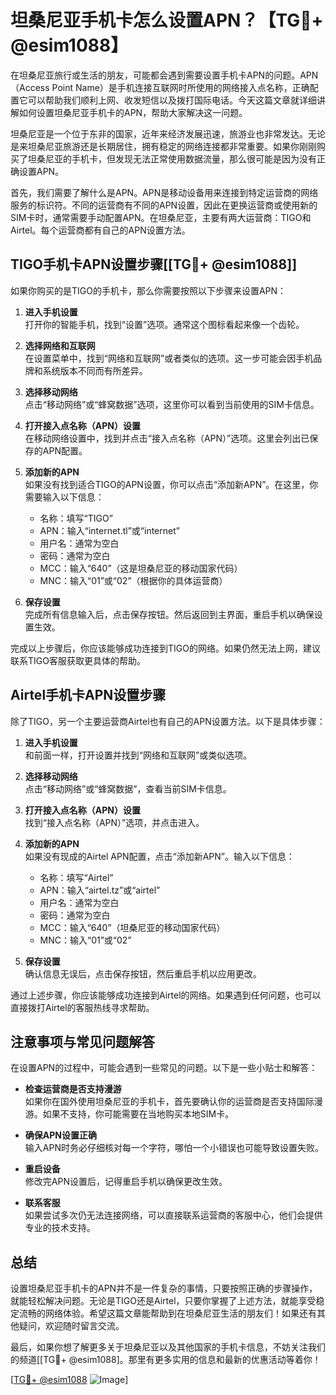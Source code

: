 # 坦桑尼亚手机卡怎么设置APN？【TG💪+ @esim1088】

在坦桑尼亚旅行或生活的朋友，可能都会遇到需要设置手机卡APN的问题。APN（Access Point Name）是手机连接互联网时所使用的网络接入点名称，正确配置它可以帮助我们顺利上网、收发短信以及拨打国际电话。今天这篇文章就详细讲解如何设置坦桑尼亚手机卡的APN，帮助大家解决这一问题。

坦桑尼亚是一个位于东非的国家，近年来经济发展迅速，旅游业也非常发达。无论是来坦桑尼亚旅游还是长期居住，拥有稳定的网络连接都非常重要。如果你刚刚购买了坦桑尼亚的手机卡，但发现无法正常使用数据流量，那么很可能是因为没有正确设置APN。

首先，我们需要了解什么是APN。APN是移动设备用来连接到特定运营商的网络服务的标识符。不同的运营商有不同的APN设置，因此在更换运营商或使用新的SIM卡时，通常需要手动配置APN。在坦桑尼亚，主要有两大运营商：TIGO和Airtel。每个运营商都有自己的APN设置方法。

## TIGO手机卡APN设置步骤[[TG💪+ @esim1088]]

如果你购买的是TIGO的手机卡，那么你需要按照以下步骤来设置APN：

1. **进入手机设置**  
   打开你的智能手机，找到“设置”选项。通常这个图标看起来像一个齿轮。

2. **选择网络和互联网**  
   在设置菜单中，找到“网络和互联网”或者类似的选项。这一步可能会因手机品牌和系统版本不同而有所差异。

3. **选择移动网络**  
   点击“移动网络”或“蜂窝数据”选项，这里你可以看到当前使用的SIM卡信息。

4. **打开接入点名称（APN）设置**  
   在移动网络设置中，找到并点击“接入点名称（APN）”选项。这里会列出已保存的APN配置。

5. **添加新的APN**  
   如果没有找到适合TIGO的APN设置，你可以点击“添加新APN”。在这里，你需要输入以下信息：
   - 名称：填写“TIGO”
   - APN：输入“internet.tl”或“internet”
   - 用户名：通常为空白
   - 密码：通常为空白
   - MCC：输入“640”（这是坦桑尼亚的移动国家代码）
   - MNC：输入“01”或“02”（根据你的具体运营商）

6. **保存设置**  
   完成所有信息输入后，点击保存按钮。然后返回到主界面，重启手机以确保设置生效。

完成以上步骤后，你应该能够成功连接到TIGO的网络。如果仍然无法上网，建议联系TIGO客服获取更具体的帮助。

## Airtel手机卡APN设置步骤

除了TIGO，另一个主要运营商Airtel也有自己的APN设置方法。以下是具体步骤：

1. **进入手机设置**  
   和前面一样，打开设置并找到“网络和互联网”或类似选项。

2. **选择移动网络**  
   点击“移动网络”或“蜂窝数据”，查看当前SIM卡信息。

3. **打开接入点名称（APN）设置**  
   找到“接入点名称（APN）”选项，并点击进入。

4. **添加新的APN**  
   如果没有现成的Airtel APN配置，点击“添加新APN”。输入以下信息：
   - 名称：填写“Airtel”
   - APN：输入“airtel.tz”或“airtel”
   - 用户名：通常为空白
   - 密码：通常为空白
   - MCC：输入“640”（坦桑尼亚的移动国家代码）
   - MNC：输入“01”或“02”

5. **保存设置**  
   确认信息无误后，点击保存按钮，然后重启手机以应用更改。

通过上述步骤，你应该能够成功连接到Airtel的网络。如果遇到任何问题，也可以直接拨打Airtel的客服热线寻求帮助。

## 注意事项与常见问题解答

在设置APN的过程中，可能会遇到一些常见的问题。以下是一些小贴士和解答：

- **检查运营商是否支持漫游**  
  如果你在国外使用坦桑尼亚的手机卡，首先要确认你的运营商是否支持国际漫游。如果不支持，你可能需要在当地购买本地SIM卡。

- **确保APN设置正确**  
  输入APN时务必仔细核对每一个字符，哪怕一个小错误也可能导致设置失败。

- **重启设备**  
  修改完APN设置后，记得重启手机以确保更改生效。

- **联系客服**  
  如果尝试多次仍无法连接网络，可以直接联系运营商的客服中心，他们会提供专业的技术支持。

## 总结

设置坦桑尼亚手机卡的APN并不是一件复杂的事情，只要按照正确的步骤操作，就能轻松解决问题。无论是TIGO还是Airtel，只要你掌握了上述方法，就能享受稳定流畅的网络体验。希望这篇文章能帮助到在坦桑尼亚生活的朋友们！如果还有其他疑问，欢迎随时留言交流。

最后，如果你想了解更多关于坦桑尼亚以及其他国家的手机卡信息，不妨关注我们的频道[[TG💪+ @esim1088]。那里有更多实用的信息和最新的优惠活动等着你！

[[TG💪+ @esim1088](https://t.me/s/esim1088) ![Image](https://i.postimg.cc/4NQfJmqS/Snipaste-2025-05-13-00-14-12.png)]
